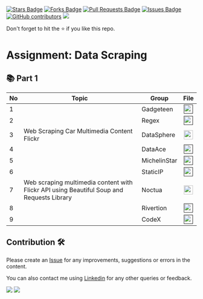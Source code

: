 
<a href="https://github.com/drshahizan/special-topic-data-engineering/stargazers"><img src="https://img.shields.io/github/stars/drshahizan/special-topic-data-engineering" alt="Stars Badge"/></a>
<a href="https://github.com/drshahizan/special-topic-data-engineering/network/members"><img src="https://img.shields.io/github/forks/drshahizan/special-topic-data-engineering" alt="Forks Badge"/></a>
<a href="https://github.com/drshahizan/special-topic-data-engineering/pulls"><img src="https://img.shields.io/github/issues-pr/drshahizan/special-topic-data-engineering" alt="Pull Requests Badge"/></a>
<a href="https://github.com/drshahizan/special-topic-data-engineering/issues"><img src="https://img.shields.io/github/issues/drshahizan/special-topic-data-engineering" alt="Issues Badge"/></a>
<a href="https://github.com/drshahizan/special-topic-data-engineering/graphs/contributors"><img alt="GitHub contributors" src="https://img.shields.io/github/contributors/drshahizan/special-topic-data-engineering?color=2b9348"></a>
![](https://visitor-badge.glitch.me/badge?page_id=drshahizan/special-topic-data-engineering)

Don't forget to hit the :star: if you like this repo.

# Assignment: Data Scraping

## 📚 Part 1

| No | Topic | Group | File | 
| ----- | ----- | ------ | :------: | 
| 1 |  | Gadgeteen | <a href="" ><img src="../../../images/task.png" width="24px" height="24px" ></a> |
| 2 |  | Regex | <a href="" ><img src="../../../images/task.png" width="24px" height="24px" ></a> |
| 3 | Web Scraping Car Multimedia Content Flickr | DataSphere | <a href="https://github.com/drshahizan/special-topic-data-engineering/tree/main/assignment/data-scraping/submission/part1/DataSphere" ><img src="../../../images/task.png" width="24px" height="24px" ></a> |
| 4 |  | DataAce | <a href="" ><img src="../../../images/task.png" width="24px" height="24px" ></a> |
| 5 |  | MichelinStar | <a href="" ><img src="../../../images/task.png" width="24px" height="24px" ></a> |
| 6 |  | StaticIP | <a href="" ><img src="../../../images/task.png" width="24px" height="24px" ></a> |
| 7 | Web scraping multimedia content with Flickr API using Beautiful Soup and Requests Library | Noctua| <a href="https://github.com/drshahizan/special-topic-data-engineering/tree/main/assignment/data-scraping/submission/part1/Noctua" ><img src="../../../images/task.png" width="24px" height="24px" ></a> |
| 8 |  | Rivertion | <a href="" ><img src="../../../images/task.png" width="24px" height="24px" ></a> |
| 9 | | CodeX| <a href="" ><img src="../../../images/task.png" width="24px" height="24px" ></a> |


## Contribution 🛠️
Please create an [Issue](https://github.com/drshahizan/special-topic-data-engineering/issues) for any improvements, suggestions or errors in the content.

You can also contact me using [Linkedin](https://www.linkedin.com/in/drshahizan/) for any other queries or feedback.

![](https://komarev.com/ghpvc/?username=drshahizan&label=Views&color=0e75b6&style=flat)
![](https://hit.yhype.me/github/profile?user_id=81284918)


